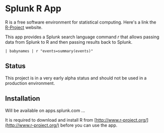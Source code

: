 Splunk R App
===
R is a free software environment for statistical computing.
Here's a link the [R-Project](http://www.r-project.org/) website.

This app provides a Splunk search language command *r* that allows passing
data from Splunk to R and then passing results back to Splunk.

    | babynames | r "events=summary(events)"

Status
---
This project is in a very early alpha status and should not be used in a
production environment.

Installation
---
Will be available on apps.splunk.com ...

It is required to download and install R from
[http://www.r-project.org/](http://www.r-project.org/)
before you can use the app.